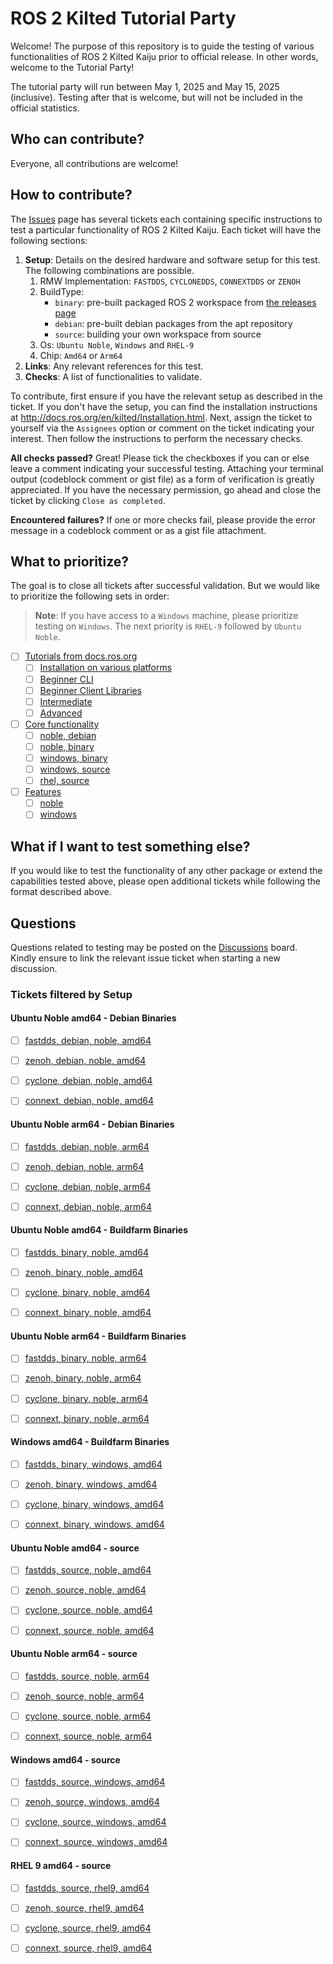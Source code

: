 # ROS 2 Kilted Tutorial Party

Welcome! The purpose of this repository is to guide the testing of various functionalities of ROS 2 Kilted Kaiju prior to official release.
In other words, welcome to the Tutorial Party!

The tutorial party will run between May 1, 2025 and May 15, 2025 (inclusive).
Testing after that is welcome, but will not be included in the official statistics.

## Who can contribute?

Everyone, all contributions are welcome!

## How to contribute?

The [Issues](https://github.com/ros2/kilted_tutorial_party/issues) page has several tickets each containing specific instructions to test a particular functionality of ROS 2 Kilted Kaiju.
Each ticket will have the following sections:

1. **Setup**: Details on the desired hardware and software setup for this test. The following combinations are possible.
   1. RMW Implementation: `FASTDDS`, `CYCLONEDDS`, `CONNEXTDDS` or `ZENOH`
   2. BuildType:
      * `binary`: pre-built packaged ROS 2 workspace from [the releases page](https://github.com/ros2/ros2/releases/tag/release-kilted-beta-20250430)
      * `debian`: pre-built debian packages from the apt repository
      * `source`: building your own workspace from source
   3. Os: `Ubuntu Noble`, `Windows` and `RHEL-9`
   4. Chip: `Amd64` or `Arm64`
2. **Links**: Any relevant references for this test.
3. **Checks**: A list of functionalities to validate.

To contribute, first ensure if you have the relevant setup as described in the ticket.
If you don't have the setup, you can find the installation instructions at http://docs.ros.org/en/kilted/Installation.html.
Next, assign the ticket to yourself via the `Assignees` option or comment on the ticket indicating your interest.
Then follow the instructions to perform the necessary checks.

**All checks passed?**
Great! Please tick the checkboxes if you can or else leave a comment indicating your successful testing.
Attaching your terminal output (codeblock comment or gist file) as a form of verification is greatly appreciated.
If you have the necessary permission, go ahead and close the ticket by clicking `Close as completed`.

**Encountered failures?**
If one or more checks fail, please provide the error message in a codeblock comment or as a gist file attachment.

## What to prioritize?

The goal is to close all tickets after successful validation. But we would like to prioritize the following sets in order:

> **Note**: If you have access to a `Windows` machine, please prioritize testing on `Windows`. The next priority is `RHEL-9` followed by `Ubuntu Noble`.
- [ ] [Tutorials from docs.ros.org](https://github.com/ros2/kilted_tutorial_party/issues?q=is%3Aissue+is%3Aopen+label%3Adocs)
  - [ ] [Installation on various platforms](https://github.com/ros2/kilted_tutorial_party/issues?q=is%3Aissue+is%3Aopen+label%3Ainstallation+)
  - [ ] [Beginner CLI](https://github.com/ros2/kilted_tutorial_party/issues?q=is%3Aopen+label%3Adocs+label%3Abeginner-cli-tools+)
  - [ ] [Beginner Client Libraries](https://github.com/ros2/kilted_tutorial_party/issues?q=is%3Aopen+label%3Adocs+label%3Abeginner-client-libraries+)
  - [ ] [Intermediate](https://github.com/ros2/kilted_tutorial_party/issues?q=is%3Aopen+label%3Adocs+label%3Aintermediate+)
  - [ ] [Advanced](https://github.com/ros2/kilted_tutorial_party/issues?q=is%3Aopen+label%3Adocs+label%3Aadvanced+)
- [ ] [Core functionality](https://github.com/ros2/kilted_tutorial_party/labels/core)
  - [ ] [noble, debian](https://github.com/ros2/kilted_tutorial_party/issues?q=is%3Aissue%20is%3Aopen%20label%3Acore%20label%3Anoble%20label%3Adebian%20)
  - [ ] [noble, binary](https://github.com/ros2/kilted_tutorial_party/issues?q=is%3Aissue%20is%3Aopen%20label%3Acore%20label%3Anoble%20label%3Abinary)
  - [ ] [windows, binary](https://github.com/ros2/kilted_tutorial_party/issues?q=is%3Aissue%20is%3Aopen%20label%3Acore%20label%3Awindows%20label%3Abinary%20)
  - [ ] [windows, source](https://github.com/ros2/kilted_tutorial_party/issues?q=is%3Aissue+is%3Aopen+label%3Acore+label%3A%22Build+type%3A+Source%22+label%3A%22OS%3A+Windows%22+)
  - [ ] [rhel, source](https://github.com/ros2/kilted_tutorial_party/issues?q=is%3Aissue+is%3Aopen+label%3Acore+label%3A%22Build+type%3A+Source%22+label%3A%22OS%3A+RHEL+9%22+)
- [ ] [Features](https://github.com/ros2/kilted_tutorial_party/issues?q=is%3Aissue+is%3Aopen+label%3Afeature+)
  - [ ] [noble](https://github.com/ros2/kilted_tutorial_party/issues?q=is%3Aissue%20is%3Aopen%20label%3Afeature%20label%3Anoble%20)
  - [ ] [windows](https://github.com/ros2/kilted_tutorial_party/issues?q=is%3Aissue%20is%3Aopen%20label%3Afeature%20label%3Awindows)

## What if I want to test something else?

If you would like to test the functionality of any other package or extend the capabilities tested above, please open additional tickets while following the format described above.

## Questions

Questions related to testing may be posted on the [Discussions](https://github.com/ros2/kilted_tutorial_party/discussions) board.
Kindly ensure to link the relevant issue ticket when starting a new discussion.

### Tickets filtered by Setup

#### Ubuntu Noble amd64 - Debian Binaries

- [ ] [fastdds, debian, noble, amd64](https://github.com/ros2/kilted_tutorial_party/issues?q=is%3Aissue%20is%3Aopen%20label%3Adebian%20label%3Anoble%20label%3Aamd64%20label%3Afastdds)

- [ ] [zenoh, debian, noble, amd64](https://github.com/ros2/kilted_tutorial_party/issues?q=is%3Aissue%20is%3Aopen%20label%3Adebian%20label%3Anoble%20label%3Aamd64%20label%3Azenoh)

- [ ] [cyclone, debian, noble, amd64](https://github.com/ros2/kilted_tutorial_party/issues?q=is%3Aissue%20is%3Aopen%20label%3Adebian%20label%3Anoble%20label%3Aamd64%20label%3Acyclone)

- [ ] [connext, debian, noble, amd64](https://github.com/ros2/kilted_tutorial_party/issues?q=is%3Aissue%20is%3Aopen%20label%3Adebian%20label%3Anoble%20label%3Aamd64%20label%3Aconnext)

#### Ubuntu Noble arm64 - Debian Binaries

- [ ] [fastdds, debian, noble, arm64](https://github.com/ros2/kilted_tutorial_party/issues?q=is%3Aissue%20is%3Aopen%20label%3Adebian%20label%3Anoble%20label%3Aarm64%20label%3Afastdds)

- [ ] [zenoh, debian, noble, arm64](https://github.com/ros2/kilted_tutorial_party/issues?q=is%3Aissue%20is%3Aopen%20label%3Adebian%20label%3Anoble%20label%3Aarm64%20label%3Azeonh)

- [ ] [cyclone, debian, noble, arm64](https://github.com/ros2/kilted_tutorial_party/issues?q=is%3Aissue%20is%3Aopen%20label%3Adebian%20label%3Anoble%20label%3Aarm64%20label%3Acyclone)

- [ ] [connext, debian, noble, arm64](https://github.com/ros2/kilted_tutorial_party/issues?q=is%3Aissue%20is%3Aopen%20label%3Adebian%20label%3Anoble%20label%3Aarm64%20label%3Aconnext)

#### Ubuntu Noble amd64 - Buildfarm Binaries

- [ ] [fastdds, binary, noble, amd64](https://github.com/ros2/kilted_tutorial_party/issues?q=is%3Aissue%20is%3Aopen%20label%3Abinary%20label%3Anoble%20label%3Aamd64%20label%3Afastdds)

- [ ] [zenoh, binary, noble, amd64](https://github.com/ros2/kilted_tutorial_party/issues?q=is%3Aissue%20is%3Aopen%20label%3Abinary%20label%3Anoble%20label%3Aamd64%20label%3Azenoh)

- [ ] [cyclone, binary, noble, amd64](https://github.com/ros2/kilted_tutorial_party/issues?q=is%3Aissue%20is%3Aopen%20label%3Abinary%20label%3Anoble%20label%3Aamd64%20label%3Acyclone)

- [ ] [connext, binary, noble, amd64](https://github.com/ros2/kilted_tutorial_party/issues?q=is%3Aissue%20is%3Aopen%20label%3Abinary%20label%3Anoble%20label%3Aamd64%20label%3Aconnext)

#### Ubuntu Noble arm64 - Buildfarm Binaries

- [ ] [fastdds, binary, noble, arm64](https://github.com/ros2/kilted_tutorial_party/issues?q=is%3Aissue%20is%3Aopen%20label%3Abinary%20label%3Anoble%20label%3Aarm64%20label%3Afastdds)

- [ ] [zenoh, binary, noble, arm64](https://github.com/ros2/kilted_tutorial_party/issues?q=is%3Aissue%20is%3Aopen%20label%3Abinary%20label%3Anoble%20label%3Aarm64%20label%3Azenoh)

- [ ] [cyclone, binary, noble, arm64](https://github.com/ros2/kilted_tutorial_party/issues?q=is%3Aissue%20is%3Aopen%20label%3Abinary%20label%3Anoble%20label%3Aarm64%20label%3Acyclone)

- [ ] [connext, binary, noble, arm64](https://github.com/ros2/kilted_tutorial_party/issues?q=is%3Aissue%20is%3Aopen%20label%3Abinary%20label%3Anoble%20label%3Aarm64%20label%3Aconnext)

#### Windows amd64 - Buildfarm Binaries

- [ ] [fastdds, binary, windows, amd64](https://github.com/ros2/kilted_tutorial_party/issues?q=is%3Aissue%20is%3Aopen%20label%3Afastdds%20label%3Abinary%20label%3Awindows%20label%3Aamd64%20)

- [ ] [zenoh, binary, windows, amd64](https://github.com/ros2/kilted_tutorial_party/issues?q=is%3Aissue%20is%3Aopen%20label%3Azenoh%20label%3Abinary%20label%3Awindows%20label%3Aamd64%20)

- [ ] [cyclone, binary, windows, amd64](https://github.com/ros2/kilted_tutorial_party/issues?q=is%3Aissue%20is%3Aopen%20label%3Acyclone%20label%3Abinary%20label%3Awindows%20label%3Aamd64%20)

- [ ] [connext, binary, windows, amd64](https://github.com/ros2/kilted_tutorial_party/issues?q=is%3Aissue%20is%3Aopen%20label%3Aconnext%20label%3Abinary%20label%3Awindows%20label%3Aamd64%20)

#### Ubuntu Noble amd64 - source

- [ ] [fastdds, source, noble, amd64](https://github.com/ros2/kilted_tutorial_party/issues?q=is%3Aissue%20is%3Aopen%20label%3Asource%20label%3Anoble%20label%3Aamd64%20label%3Afastdds)

- [ ] [zenoh, source, noble, amd64](https://github.com/ros2/kilted_tutorial_party/issues?q=is%3Aissue%20is%3Aopen%20label%3Asource%20label%3Anoble%20label%3Aamd64%20label%3Azenoh)

- [ ] [cyclone, source, noble, amd64](https://github.com/ros2/kilted_tutorial_party/issues?q=is%3Aissue%20is%3Aopen%20label%3Asource%20label%3Anoble%20label%3Aamd64%20label%3Acyclone)

- [ ] [connext, source, noble, amd64](https://github.com/ros2/kilted_tutorial_party/issues?q=is%3Aissue%20is%3Aopen%20label%3Asource%20label%3Anoble%20label%3Aamd64%20label%3Aconnext)

#### Ubuntu Noble arm64 - source

- [ ] [fastdds, source, noble, arm64](https://github.com/ros2/kilted_tutorial_party/issues?q=is%3Aissue%20is%3Aopen%20label%3Asource%20label%3Anoble%20label%3Aarm64%20label%3Afastdds)

- [ ] [zenoh, source, noble, arm64](https://github.com/ros2/kilted_tutorial_party/issues?q=is%3Aissue%20is%3Aopen%20label%3Asource%20label%3Anoble%20label%3Aarm64%20label%3Azenoh)

- [ ] [cyclone, source, noble, arm64](https://github.com/ros2/kilted_tutorial_party/issues?q=is%3Aissue%20is%3Aopen%20label%3Asource%20label%3Anoble%20label%3Aarm64%20label%3Acyclone)

- [ ] [connext, source, noble, arm64](https://github.com/ros2/kilted_tutorial_party/issues?q=is%3Aissue%20is%3Aopen%20label%3Asource%20label%3Anoble%20label%3Aarm64%20label%3Aconnext)

#### Windows amd64 - source

- [ ] [fastdds, source, windows, amd64](https://github.com/ros2/kilted_tutorial_party/issues?q=is%3Aissue%20is%3Aopen%20label%3Afastdds%20label%3Asource%20label%3Awindows%20label%3Aamd64%20)

- [ ] [zenoh, source, windows, amd64](https://github.com/ros2/kilted_tutorial_party/issues?q=is%3Aissue%20is%3Aopen%20label%3Azenoh%20label%3Asource%20label%3Awindows%20label%3Aamd64%20)

- [ ] [cyclone, source, windows, amd64](https://github.com/ros2/kilted_tutorial_party/issues?q=is%3Aissue%20is%3Aopen%20label%3Acyclone%20label%3Asource%20label%3Awindows%20label%3Aamd64%20)

- [ ] [connext, source, windows, amd64](https://github.com/ros2/kilted_tutorial_party/issues?q=is%3Aissue%20is%3Aopen%20label%3Aconnext%20label%3Asource%20label%3Awindows%20label%3Aamd64%20)

#### RHEL 9 amd64 - source

- [ ] [fastdds, source, rhel9, amd64](https://github.com/ros2/kilted_tutorial_party/issues?q=is%3Aissue%20is%3Aopen%20label%3Afastdds%20%20label%3A%22rhel%209%22%20label%3Aamd64%20label%3Asource)

- [ ] [zenoh, source, rhel9, amd64](https://github.com/ros2/kilted_tutorial_party/issues?q=is%3Aissue%20is%3Aopen%20label%3Azenoh%20%20label%3A%22rhel%209%22%20label%3Aamd64%20label%3Asource)

- [ ] [cyclone, source, rhel9, amd64](https://github.com/ros2/kilted_tutorial_party/issues?q=is%3Aissue%20is%3Aopen%20label%3Acyclone%20%20label%3A%22rhel%209%22%20label%3Aamd64%20label%3Asource)

- [ ] [connext, source, rhel9, amd64](https://github.com/ros2/kilted_tutorial_party/issues?q=is%3Aissue%20is%3Aopen%20label%3Aconnext%20%20label%3A%22rhel%209%22%20label%3Aamd64%20label%3Asource)

